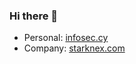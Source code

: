 ### Hi there 👋
- Personal: [infosec.cy](https://infosec.cy)
- Company: [starknex.com](https:/www.starknex.com)
